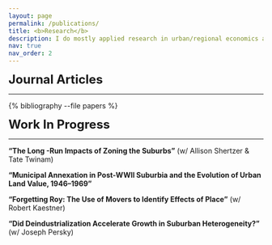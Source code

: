 ```yaml
---
layout: page
permalink: /publications/
title: <b>Research</b>
description: I do mostly applied research in urban/regional economics and local public finance.  Please feel free to reach out if you have any questions.   
nav: true
nav_order: 2
---
```

<!-- _pages/publications.md -->
<div class="publications">

<font size="5"><b> Journal Articles </b></font>
<hr>  
  {% bibliography --file papers %}
  
<font size="5"><b> Work In Progress </b></font>   
<hr>
<b>“The Long -Run Impacts of Zoning the Suburbs”</b> (w/ Allison Shertzer & Tate Twinam) <br><p>  

<b>“Municipal Annexation in Post-WWII Suburbia and the Evolution of Urban Land Value, 1946–1969”</b><br><p>  

<b>“Forgetting Roy: The Use of Movers to Identify Effects of Place”</b> (w/ Robert Kaestner) <br><p>  

<b>“Did Deindustrialization Accelerate Growth in Suburban Heterogeneity?”</b> (w/ Joseph Persky)  
</div>
